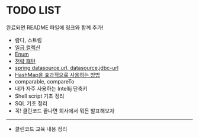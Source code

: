 # TODO LIST
완료되면 README 파일에 링크와 함께 추가!
* 람다, 스트림
* [일급 컬렉션](https://jojoldu.tistory.com/412)
* [Enum](https://woowabros.github.io/tools/2017/07/10/java-enum-uses.html)
* [전략 패턴](https://victorydntmd.tistory.com/292)
* [spring datasource.url, datasource.jdbc-url](https://jojoldu.tistory.com/296)
* [HashMap을 효과적으로 사용하는 방법](http://tech.javacafe.io/2018/12/03/HashMap/)
* comparable, compareTo
* 내가 자주 사용하는 Intellij 단축키
* Shell script 기초 정리
* SQL 기초 정리
* 꼭! 클린코드 끝나면 회사에서 뭐든 발표해보자

---
* 클린코드 교육 내용 정리

